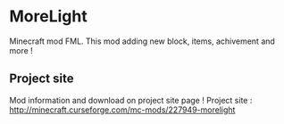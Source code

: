 # MoreLight
Minecraft mod FML. This mod adding new block, items, achivement and more !

## Project site
Mod information and download on project site page !
Project site : http://minecraft.curseforge.com/mc-mods/227949-morelight
